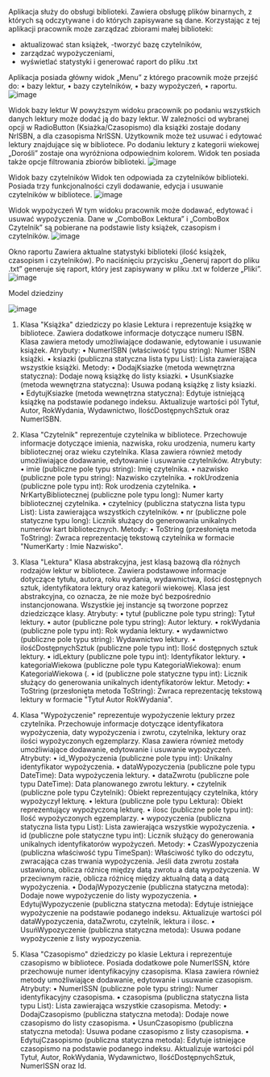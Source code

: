 Aplikacja służy do obsługi biblioteki. Zawiera obsługę plików binarnych, z których są odczytywane i do których zapisywane są dane. Korzystając z tej aplikacji pracownik może zarządzać zbiorami małej biblioteki: 
- aktualizować stan książek, 
-tworzyć bazę czytelników, 
- zarządzać wypożyczeniami,
- wyświetlać statystyki i generować raport do pliku .txt

Aplikacja posiada główny widok „Menu” z którego pracownik może przejść do: 
•	bazy lektur,
•	bazy czytelników,
•	bazy wypożyczeń,
•	raportu.
![image](https://github.com/chati112/Biblioteka/assets/133596038/41a05b0e-2518-4521-aa6a-95e36818e997)


Widok bazy lektur
W powyższym widoku pracownik po podaniu wszystkich danych lektury może dodać ją do bazy lektur. W zależności od wybranej opcji w RadioButton (Ksiażka/Czasopismo) dla książki zostaje dodany NrISBN, a dla czasopisma NrISSN. Użytkownik może też usuwać i edytować lektury znajdujące się w bibliotece.  Po dodaniu lektury z kategorii wiekowej „Dorośli” zostaje ona wyróżniona odpowiednim kolorem. Widok ten posiada także opcje filtrowania zbiorów biblioteki. 
![image](https://github.com/chati112/Biblioteka/assets/133596038/0c69875f-8611-4122-901f-c521d03f1f33)


Widok bazy czytelników
Widok ten odpowiada za czytelników biblioteki. Posiada trzy funkcjonalności czyli dodawanie, edycja i usuwanie czytelników w bibliotece.
![image](https://github.com/chati112/Biblioteka/assets/133596038/9f6dabf9-103f-4c71-bf10-b306cae69f5c)


Widok wypożyczeń
W tym widoku pracownik może dodawać, edytować i usuwać wypożyczenia. Dane w „ComboBox Lektura” i „ComboBox Czytelnik” są pobierane na podstawie listy książek, czasopism i czytelników. 
![image](https://github.com/chati112/Biblioteka/assets/133596038/81c0d651-ec5e-40c0-b7c0-6b3a6fe94b7b)


Okno raportu
Zawiera aktualne statystyki biblioteki (ilość książek, czasopism i czytelników). Po naciśnięciu przycisku „Generuj raport do pliku .txt” generuje się raport, który jest zapisywany w pliku .txt w folderze „Pliki”.
![image](https://github.com/chati112/Biblioteka/assets/133596038/036eea41-e641-4bb1-a9ce-d0669390dd3a)





Model dziedziny

![image](https://github.com/chati112/Biblioteka/assets/133596038/e296603b-b548-429e-965e-96f52fba7452)

1.	Klasa "Książka"  dziedziczy po klasie Lektura i reprezentuje książkę w bibliotece. Zawiera dodatkowe informacje dotyczące numeru ISBN. Klasa zawiera metody umożliwiające dodawanie, edytowanie i usuwanie książek. 
Atrybuty:
•	NumerISBN (właściwość typu string): Numer ISBN książki.
•	ksiazki (publiczna statyczna lista typu List<Ksiazka>): Lista zawierająca wszystkie książki.
Metody: 
•	DodajKsiazke (metoda wewnętrzna statyczna): Dodaje nową książkę do listy ksiazki.
•	UsunKsiazke (metoda wewnętrzna statyczna): Usuwa podaną książkę z listy ksiazki.
•	EdytujKsiazke (metoda wewnętrzna statyczna): Edytuje istniejącą książkę na podstawie podanego indeksu. Aktualizuje wartości pól Tytuł, Autor, RokWydania, Wydawnictwo, IlośćDostępnychSztuk oraz NumerISBN.

2.	Klasa "Czytelnik" reprezentuje czytelnika w bibliotece. Przechowuje informacje dotyczące imienia, nazwiska, roku urodzenia, numeru karty bibliotecznej oraz wieku czytelnika. Klasa zawiera również metody umożliwiające dodawanie, edytowanie i usuwanie czytelników.
Atrybuty:
•	imie (publiczne pole typu string): Imię czytelnika.
•	nazwisko (publiczne pole typu string): Nazwisko czytelnika.
•	rokUrodzenia (publiczne pole typu int): Rok urodzenia czytelnika.
•	NrKartyBibliotecznej (publiczne pole typu long): Numer karty bibliotecznej czytelnika.
•	czytelnicy (publiczna statyczna lista typu List<Czytelnik>): Lista zawierająca wszystkich czytelników.
•	nr (publiczne pole statyczne typu long): Licznik służący do generowania unikalnych numerów kart bibliotecznych.
Metody:
•	ToString (przesłonięta metoda ToString): Zwraca reprezentację tekstową czytelnika w formacie "NumerKarty : Imie Nazwisko".

3.	Klasa "Lektura" Klasa abstrakcyjna, jest klasą bazową dla różnych rodzajów lektur w bibliotece. Zawiera podstawowe informacje dotyczące tytułu, autora, roku wydania, wydawnictwa, ilości dostępnych sztuk, identyfikatora lektury oraz kategorii wiekowej. Klasa jest abstrakcyjna, co oznacza, że nie może być bezpośrednio instancjonowana. Wszystkie jej instancje są tworzone poprzez dziedziczące klasy.
Atrybuty:
•	tytuł (publiczne pole typu string): Tytuł lektury.
•	autor (publiczne pole typu string): Autor lektury.
•	rokWydania (publiczne pole typu int): Rok wydania lektury.
•	wydawnictwo (publiczne pole typu string): Wydawnictwo lektury.
•	ilośćDostępnychSztuk (publiczne pole typu int): Ilość dostępnych sztuk lektury.
•	idLektury (publiczne pole typu int): Identyfikator lektury.
•	kategoriaWiekowa (publiczne pole typu KategoriaWiekowa): enum KategoriaWiekowa (.
•	id (publiczne pole statyczne typu int): Licznik służący do generowania unikalnych identyfikatorów lektur.
Metody: 
•	ToString (przesłonięta metoda ToString): Zwraca reprezentację tekstową lektury w formacie "Tytuł Autor RokWydania".

4.	Klasa "Wypożyczenie" reprezentuje wypożyczenie lektury przez czytelnika. Przechowuje informacje dotyczące identyfikatora wypożyczenia, daty wypożyczenia i zwrotu, czytelnika, lektury oraz ilości wypożyczonych egzemplarzy. Klasa zawiera również metody umożliwiające dodawanie, edytowanie i usuwanie wypożyczeń.
Atrybuty:
•	id_Wypożyczenia (publiczne pole typu int): Unikalny identyfikator wypożyczenia.
•	dataWypozyczenia (publiczne pole typu DateTime): Data wypożyczenia lektury.
•	dataZwrotu (publiczne pole typu DateTime): Data planowanego zwrotu lektury.
•	czytelnik (publiczne pole typu Czytelnik): Obiekt reprezentujący czytelnika, który wypożyczył lekturę.
•	lektura (publiczne pole typu Lektura): Obiekt reprezentujący wypożyczoną lekturę.
•	ilosc (publiczne pole typu int): Ilość wypożyczonych egzemplarzy.
•	wypozyczenia (publiczna statyczna lista typu List<Wypozyczenie>): Lista zawierająca wszystkie wypożyczenia.
•	id (publiczne pole statyczne typu int): Licznik służący do generowania unikalnych identyfikatorów wypożyczeń.
Metody:
•	CzasWypozyczenia (publiczna właściwość typu TimeSpan): Właściwość tylko do odczytu, zwracająca czas trwania wypożyczenia. Jeśli data zwrotu została ustawiona, oblicza różnicę między datą zwrotu a datą wypożyczenia. W przeciwnym razie, oblicza różnicę między aktualną datą a datą wypożyczenia.
•	DodajWypozyczenie (publiczna statyczna metoda): Dodaje nowe wypożyczenie do listy wypozyczenia.
•	EdytujWypozyczenie (publiczna statyczna metoda): Edytuje istniejące wypożyczenie na podstawie podanego indeksu. Aktualizuje wartości pól dataWypozyczenia, dataZwrotu, czytelnik, lektura i ilosc.
•	UsuńWypozyczenie (publiczna statyczna metoda): Usuwa podane wypożyczenie z listy wypozyczenia.

5.	Klasa "Czasopismo" dziedziczy po klasie Lektura i reprezentuje czasopismo w bibliotece. Posiada dodatkowe pole NumerISSN, które przechowuje numer identyfikacyjny czasopisma. Klasa zawiera również metody umożliwiające dodawanie, edytowanie i usuwanie czasopism.
Atrybuty:
•	NumerISSN (publiczne pole typu string): Numer identyfikacyjny czasopisma.
•	czasopisma (publiczna statyczna lista typu List<Czasopismo>): Lista zawierająca wszystkie czasopisma.
Metody:
•	DodajCzasopismo (publiczna statyczna metoda): Dodaje nowe czasopismo do listy czasopisma.
•	UsunCzasopismo (publiczna statyczna metoda): Usuwa podane czasopismo z listy czasopisma.
•	EdytujCzasopismo (publiczna statyczna metoda): Edytuje istniejące czasopismo na podstawie podanego indeksu. Aktualizuje wartości pól Tytuł, Autor, RokWydania, Wydawnictwo, IlośćDostępnychSztuk, NumerISSN oraz Id.


